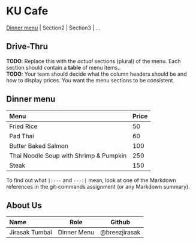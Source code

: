 # KU Cafe

[Dinner menu](#dinner-menu) | Section2 | Section3 | ...

## Drive-Thru

**TODO**: Replace this with the *actual* sections (plural) of the menu.  Each section should contain a **table** of menu items..    
**TODO**: Your team should decide what the column headers should be and how to display prices. You want the menu sections to be consistent.

## Dinner menu
| Menu                                                  | Price     |
|:------------------------------------------------------|-----------|
| Fried Rice                                            | 50        |
| Pad Thai                                              | 60        |
| Butter Baked Salmon                                   | 100       |
| Thai Noodle Soup with Shrimp & Pumpkin                | 250       |
| Steak                                                 | 150       |

To find out what `|:---` and `---:|` mean, look at one of the Markdown references in the git-commands assignment 
(or any Markdown summary).

## About Us


| Name      | Role      | Github          |
|:----------|-----------|-----------------|
| Jirasak Tumbal | Dinner Menu | @breezjirasak |


